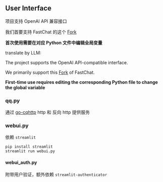 ## User Interface

项目支持 OpenAI API 兼容接口

我们首要支持 FastChat 的这个 [Fork](https://github.com/jstzwj/FastChat)

**首次使用需要在对应 Python 文件中编辑全局变量**

translate by LLM:

The project supports the OpenAI API-compatible interface.
 
We primarily support this [Fork](https://github.com/jstzwj/FastChat) of FastChat.

**First-time use requires editing the corresponding Python file to change the global variable**

### qq.py

通过 [go-cqhttp](https://github.com/Mrs4s/go-cqhttp) http 和 反向 http 提供服务

### webui.py

依赖 `streamlit`

```shell
pip install streamlit
streamlit run webui.py
```

#### webui_auth.py

附带用户验证，额外依赖 `streamlit-authenticator`
